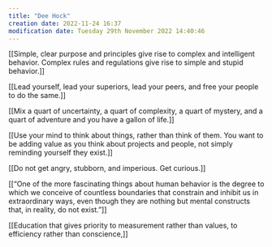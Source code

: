 ```yaml
---
title: "Dee Hock"
creation date: 2022-11-24 16:37 
modification date: Tuesday 29th November 2022 14:40:46
---
```


[[Simple, clear purpose and principles give rise to complex and intelligent behavior. Complex rules and regulations give rise to simple and stupid behavior.]]


[[Lead yourself, lead your superiors, lead your peers, and free your people to do the same.]]


[[Mix a quart of uncertainty, a quart of complexity, a quart of mystery, and a quart of adventure and you have a gallon of life.]]


[[Use your mind to think about things, rather than think of them. You want to be adding value as you think about projects and people, not simply reminding yourself they exist.]]


[[Do not get angry, stubborn, and imperious. Get curious.]]


[[“One of the more fascinating things about human behavior is the degree to which we conceive of countless boundaries that constrain and inhibit us in extraordinary ways, even though they are nothing but mental constructs that, in reality, do not exist.”]]


[[Education that gives priority to measurement rather than values, to efficiency rather than conscience,]]
